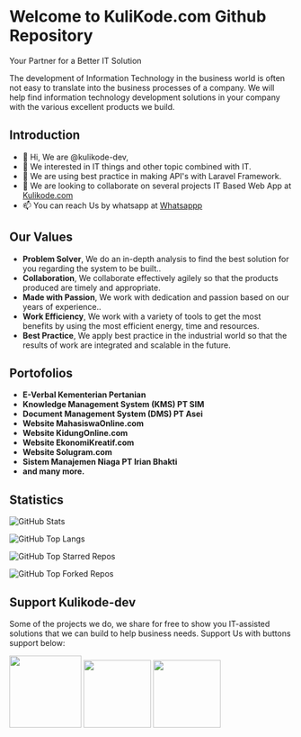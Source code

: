 # Welcome to KuliKode.com Github Repository
Your Partner for a Better IT Solution

The development of Information Technology in the business world is often not easy to translate into the business processes of a company. We will help find information technology development solutions in your company with the various excellent products we build.

## Introduction
- 👋 Hi, We are @kulikode-dev, 
- 👀 We interested in IT things and other topic combined with IT.
- 🌱 We are using best practice in making API's with Laravel Framework.
- 💞️ We are looking to collaborate on several projects IT Based Web App at [Kulikode.com](https://kulikode.com)
- 📫 You can reach Us by whatsapp at [Whatsappp](https://wa.me/6281990835535?text=Hi%2C%20Saya%20ingin%20tahu%20lebih%20lanjut%20mengenai%20KuliKode.com%2C%20mohon%20bantu%20saya.%20Terima%20kasih)

## Our Values
- **Problem Solver**, We do an in-depth analysis to find the best solution for you regarding the system to be built..
- **Collaboration**, We collaborate effectively agilely so that the products produced are timely and appropriate.
- **Made with Passion**, We work with dedication and passion based on our years of experience..
- **Work Efficiency**, We work with a variety of tools to get the most benefits by using the most efficient energy, time and resources.
- **Best Practice**, We apply best practice in the industrial world so that the results of work are integrated and scalable in the future.

## Portofolios
- **E-Verbal Kementerian Pertanian**
- **Knowledge Management System (KMS) PT SIM**
- **Document Management System (DMS) PT Asei**
- **Website MahasiswaOnline.com**
- **Website KidungOnline.com**
- **Website EkonomiKreatif.com**
- **Website Solugram.com**
- **Sistem Manajemen Niaga PT Irian Bhakti**
- **and many more.**

## Statistics

![GitHub Stats](https://github-readme-stats-yohanesgultom.vercel.app/api?username=kulikode-dev&show_icons=true&theme=tokyonight)

![GitHub Top Langs](https://github-readme-stats-yohanesgultom.vercel.app/api/top-langs/?username=kulikode-dev&layout=compact&theme=tokyonight&langs_count=10&hide=html,css,tex)

![GitHub Top Starred Repos](https://github-readme-stats-yohanesgultom.vercel.app/api/top-star-repos?username=kulikode-dev&repo_count=7&theme=tokyonight)

![GitHub Top Forked Repos](https://github-readme-stats-yohanesgultom.vercel.app/api/top-fork-repos?username=kulikode-dev&repo_count=7&theme=tokyonight)

## Support Kulikode-dev
Some of the projects we do, we share for free to show you IT-assisted solutions that we can build to help business needs. Support Us with buttons support below:

[<img src="https://api.typedream.com/v0/document/public/7ca75252-2895-4260-b592-d3721a624d54_karyakarsa-logo_png.png" width="128">](https://karyakarsa.com/kulikode/support)
[<img src="http://trakteer.id/images/mix/navbar-logo-lite.png" width="120">](https://trakteer.id/kulikode/tip)
[<img src="https://upload.wikimedia.org/wikipedia/commons/thumb/b/b5/PayPal.svg/2560px-PayPal.svg.png" width="120">](https://www.paypal.com/paypalme/debriansaragih)

<!---
kulikode-dev/kulikode-dev is a ✨ special ✨ repository because its `README.md` (this file) appears on your GitHub profile.
You can click the Preview link to take a look at your changes.
--->
